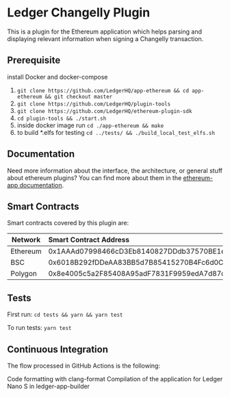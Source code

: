 # Ledger Changelly Plugin

This is a plugin for the Ethereum application which helps parsing and displaying relevant information when signing a Changelly transaction.

## Prerequisite

install Docker and docker-compose

1. `git clone https://github.com/LedgerHQ/app-ethereum && cd app-ethereum && git checkout master`
2. `git clone https://github.com/LedgerHQ/plugin-tools`
3. `git clone https://github.com/LedgerHQ/ethereum-plugin-sdk`
4. `cd plugin-tools && ./start.sh`
5. inside docker image run `cd ./app-ethereum && make`
6. to build \*.elfs for testing `cd ../tests/ && ./build_local_test_elfs.sh`

## Documentation

Need more information about the interface, the architecture, or general stuff about ethereum plugins? You can find more about them in the [ethereum-app documentation](https://developers.ledger.com/docs/dapp/nano-plugin/overview/).

## Smart Contracts

Smart contracts covered by this plugin are:

| Network  | Smart Contract Address                     |
| -------- | :----------------------------------------- |
| Ethereum | 0x1AAAd07998466cD3Eb8140827DDdb37570BE1e63 |
| BSC      | 0x6018B292fDDeAA83BB5d7B85415270B4Fc6d0C12 |
| Polygon  | 0x8e4005c5a2F85408A95adF7831F9959edA7d87d1 |

## Tests

First run: `cd tests && yarn && yarn test`

To run tests: `yarn test`

## Continuous Integration

The flow processed in GitHub Actions is the following:

Code formatting with clang-format
Compilation of the application for Ledger Nano S in ledger-app-builder
